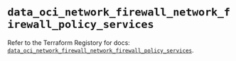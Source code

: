 # `data_oci_network_firewall_network_firewall_policy_services`

Refer to the Terraform Registory for docs: [`data_oci_network_firewall_network_firewall_policy_services`](https://registry.terraform.io/providers/oracle/oci/6.18.0/docs/data-sources/network_firewall_network_firewall_policy_services).
